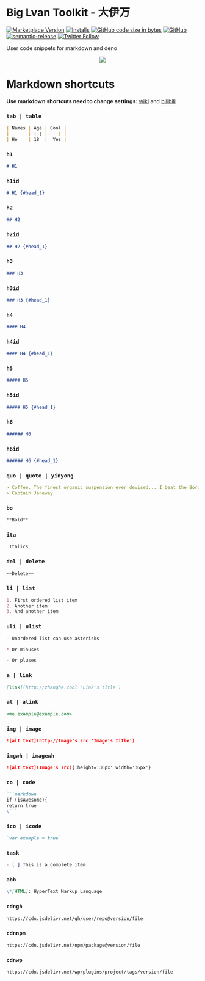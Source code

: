# Big Lvan Toolkit - 大伊万

[![Marketplace Version](https://vsmarketplacebadge.apphb.com/version/zhanghe.biglvan.svg)](https://marketplace.visualstudio.com/items?itemName=zhanghe.biglvan) [![Installs](https://vsmarketplacebadge.apphb.com/installs/zhanghe.biglvan.svg)](https://marketplace.visualstudio.com/items?itemName=zhanghe.biglvan) [![GitHub code size in bytes](https://img.shields.io/github/languages/code-size/zhanghecool/biglvan.svg)](https://github.com/zhanghecool/biglvan)
[![GitHub](https://img.shields.io/github/license/zhanghecool/biglvan.svg)](https://github.com/zhanghecool/biglvan) [![semantic-release](https://img.shields.io/badge/%20%20%F0%9F%93%A6%F0%9F%9A%80-semantic--release-e10079.svg)](https://github.com/semantic-release/semantic-release) [![Twitter Follow](https://img.shields.io/twitter/follow/zhanghecool.svg?style=social)](https://twitter.com/zhanghecool)

User code snippets for markdown and deno

<div align="center"><a href="https://zhanghe.cool" alt="Big lvan"><img src="https://cdn.jsdelivr.net/gh/zhanghecool/assets/images/gif/zhanghecool.gif" width="auto" /></a></div>

# Markdown shortcuts

**Use markdown shortcuts need to change settings:**    [wiki](https://github.com/zhanghecool/biglvan/wiki/Use-markdown-shortcuts) and [bilibili](https://www.bilibili.com/video/BV1qz4y197JJ/)

### `tab | table`

```markdown
| Names | Age | Cool |
| ----- | :-: | ---: |
| He    | 18  |  Yes |
```

### `h1`

```markdown
# H1
```

### `h1id`

```markdown
# H1 {#head_1}
```

### `h2`

```markdown
## H2
```

### `h2id`

```markdown
## H2 {#head_1}
```

### `h3`

```markdown
### H3
```

### `h3id`

```markdown
### H3 {#head_1}
```

### `h4`

```markdown
#### H4
```

### `h4id`

```markdown
#### H4 {#head_1}
```

### `h5`

```markdown
##### H5
```

### `h5id`

```markdown
##### H5 {#head_1}
```

### `h6`

```markdown
###### H6
```

### `h6id`

```markdown
###### H6 {#head_1}
```

### `quo | quote | yinyong`

```markdown
> Coffee. The finest organic suspension ever devised... I beat the Borg with it.
> Captain Janeway
```

### `bo`

```markdown
**Bold**
```

### `ita`

```markdown
_Italics_
```

### `del | delete`

```markdown
~~Delete~~
```

### `li | list`

```markdown
1. First ordered list item
2. Another item
3. And another item
```

### `uli | ulist`

```markdown
- Unordered list can use asterisks

* Or minuses

- Or pluses
```

### `a | link`

```markdown
[link](http://zhanghe.cool 'Link's title')
```

### `al | alink`

```markdown
<me.example@example.com>
```

### `img | image`

```markdown
![alt text](http://Image's src 'Image's title')
```

### `imgwh | imagewh`

```markdown
![alt text](Image's src){:height='36px' width='36px'}
```

### `co | code`

```markdown
```markdown
if (isAwesome){
return true
\```
```

### `ico | icode`

```markdown
`var example = true`
```

### `task`

```markdown
- [ ] This is a complete item
```

### `abb`

```markdown
\*[HTML]: HyperText Markup Language
```

### `cdngh`

```markdown
https://cdn.jsdelivr.net/gh/user/repo@version/file
```

### `cdnnpm`

```markdown
https://cdn.jsdelivr.net/npm/package@version/file
```

### `cdnwp`

```markdown
https://cdn.jsdelivr.net/wp/plugins/project/tags/version/file
```
